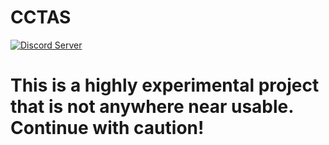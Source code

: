 # CCTAS

[![Discord Server](https://img.shields.io/discord/382339402338402315.svg?label=Discord%20Server)](https://discord.gg/SJmMZKy)

# This is a highly experimental project that is not anywhere near usable. Continue with caution!